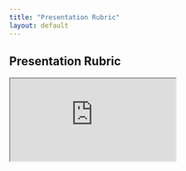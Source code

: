 ```yaml
---
title: "Presentation Rubric"
layout: default
---
```



<style> 
  iframe.teams { width: 100%; height: 800px; overflow: scroll; } 
  iframe.roster { width: 800px; height: 1800px; overflow: scroll; } 
</style>

<h2 >Presentation Rubric</h2>


<iframe src="https://docs.google.com/document/d/e/2PACX-1vQHDBGpEPiafGPa8blXWx5Ew0sZyzT-UgRgFuufxcr-T_KsYQHzF9dL_k9wEo32jkrWJzevV-bXcjD0/pub?embedded=true"></iframe>
